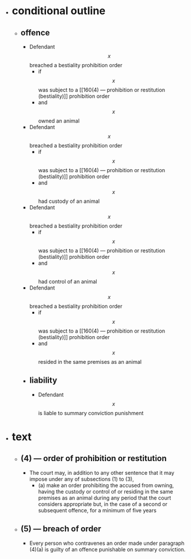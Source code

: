 - # conditional outline
	- ## offence
		- Defendant $$x$$ breached a bestiality prohibition order
			- if $$x$$ was subject to a [[160(4) — prohibition or restitution (bestiality)]] prohibition order
			- and $$x$$ owned an animal
		- Defendant $$x$$ breached a bestiality prohibition order
			- if $$x$$ was subject to a [[160(4) — prohibition or restitution (bestiality)]] prohibition order
			- and $$x$$ had custody of an animal
		- Defendant $$x$$ breached a bestiality prohibition order
			- if $$x$$ was subject to a [[160(4) — prohibition or restitution (bestiality)]] prohibition order
			- and $$x$$ had control of an animal
		- Defendant $$x$$ breached a bestiality prohibition order
			- if $$x$$ was subject to a [[160(4) — prohibition or restitution (bestiality)]] prohibition order
			- and $$x$$ resided in the same premises as an animal
		- ## liability
			- Defendant $$x$$ is liable to summary conviction punishment
- # text
	- ## (4) — order of prohibition or restitution
		- The court may, in addition to any other sentence that it may impose under any of subsections (1) to (3),
			- (a) make an order prohibiting the accused from owning, having the custody or control of or residing in the same premises as an animal during any period that the court considers appropriate but, in the case of a second or subsequent offence, for a minimum of five years
	- ## (5) — breach of order
		- Every person who contravenes an order made under paragraph (4)(a) is guilty of an offence punishable on summary conviction.